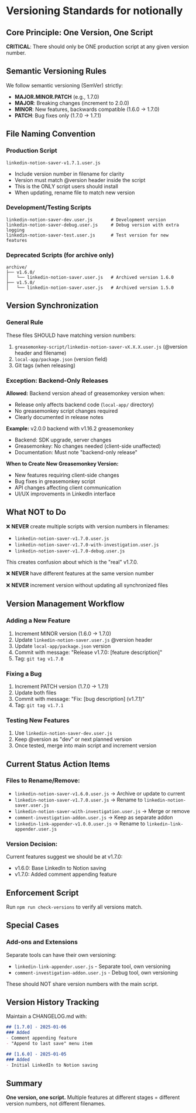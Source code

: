 # Versioning Standards for notionally

## Core Principle: One Version, One Script

**CRITICAL**: There should only be ONE production script at any given version number.

## Semantic Versioning Rules

We follow semantic versioning (SemVer) strictly:
- **MAJOR.MINOR.PATCH** (e.g., 1.7.0)
- **MAJOR**: Breaking changes (increment to 2.0.0)
- **MINOR**: New features, backwards compatible (1.6.0 → 1.7.0)
- **PATCH**: Bug fixes only (1.7.0 → 1.7.1)

## File Naming Convention

### Production Script
```
linkedin-notion-saver-v1.7.1.user.js
```
- Include version number in filename for clarity
- Version must match @version header inside the script
- This is the ONLY script users should install
- When updating, rename file to match new version

### Development/Testing Scripts
```
linkedin-notion-saver-dev.user.js       # Development version
linkedin-notion-saver-debug.user.js     # Debug version with extra logging
linkedin-notion-saver-test.user.js      # Test version for new features
```

### Deprecated Scripts (for archive only)
```
archive/
├── v1.6.0/
│   └── linkedin-notion-saver.user.js   # Archived version 1.6.0
├── v1.5.0/
│   └── linkedin-notion-saver.user.js   # Archived version 1.5.0
```

## Version Synchronization

### General Rule

These files SHOULD have matching version numbers:
1. `greasemonkey-script/linkedin-notion-saver-vX.X.X.user.js` (@version header and filename)
2. `local-app/package.json` (version field)
3. Git tags (when releasing)

### Exception: Backend-Only Releases

**Allowed:** Backend version ahead of greasemonkey version when:
- Release only affects backend code (`local-app/` directory)
- No greasemonkey script changes required
- Clearly documented in release notes

**Example:** v2.0.0 backend with v1.16.2 greasemonkey
- Backend: SDK upgrade, server changes
- Greasemonkey: No changes needed (client-side unaffected)
- Documentation: Must note "backend-only release"

**When to Create New Greasemonkey Version:**
- New features requiring client-side changes
- Bug fixes in greasemonkey script
- API changes affecting client communication
- UI/UX improvements in LinkedIn interface

## What NOT to Do

❌ **NEVER** create multiple scripts with version numbers in filenames:
- `linkedin-notion-saver-v1.7.0.user.js`
- `linkedin-notion-saver-v1.7.0-with-investigation.user.js`
- `linkedin-notion-saver-v1.7.0-debug.user.js`

This creates confusion about which is the "real" v1.7.0.

❌ **NEVER** have different features at the same version number

❌ **NEVER** increment version without updating all synchronized files

## Version Management Workflow

### Adding a New Feature
1. Increment MINOR version (1.6.0 → 1.7.0)
2. Update `linkedin-notion-saver.user.js` @version header
3. Update `local-app/package.json` version
4. Commit with message: "Release v1.7.0: [feature description]"
5. Tag: `git tag v1.7.0`

### Fixing a Bug
1. Increment PATCH version (1.7.0 → 1.7.1)
2. Update both files
3. Commit with message: "Fix: [bug description] (v1.7.1)"
4. Tag: `git tag v1.7.1`

### Testing New Features
1. Use `linkedin-notion-saver-dev.user.js`
2. Keep @version as "dev" or next planned version
3. Once tested, merge into main script and increment version

## Current Status Action Items

### Files to Rename/Remove:
- `linkedin-notion-saver-v1.6.0.user.js` → Archive or update to current
- `linkedin-notion-saver-v1.7.0.user.js` → Rename to `linkedin-notion-saver.user.js`
- `linkedin-notion-saver-with-investigation.user.js` → Merge or remove
- `comment-investigation-addon.user.js` → Keep as separate addon
- `linkedin-link-appender-v1.0.0.user.js` → Rename to `linkedin-link-appender.user.js`

### Version Decision:
Current features suggest we should be at v1.7.0:
- v1.6.0: Base LinkedIn to Notion saving
- v1.7.0: Added comment appending feature

## Enforcement Script

Run `npm run check-versions` to verify all versions match.

## Special Cases

### Add-ons and Extensions
Separate tools can have their own versioning:
- `linkedin-link-appender.user.js` - Separate tool, own versioning
- `comment-investigation-addon.user.js` - Debug tool, own versioning

These should NOT share version numbers with the main script.

## Version History Tracking

Maintain a CHANGELOG.md with:
```markdown
## [1.7.0] - 2025-01-06
### Added
- Comment appending feature
- "Append to last save" menu item

## [1.6.0] - 2025-01-05
### Added
- Initial LinkedIn to Notion saving
```

## Summary

**One version, one script.** Multiple features at different stages = different version numbers, not different filenames.